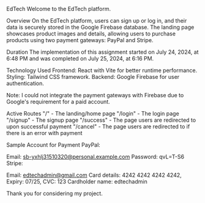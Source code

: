 EdTech
Welcome to the EdTech platform.

Overview
On the EdTech platform, users can sign up or log in, and their data is securely stored in the Google Firebase database. The landing page showcases product images and details, allowing users to purchase products using two payment gateways: PayPal and Stripe.

Duration
The implementation of this assignment started on July 24, 2024, at 6:48 PM and was completed on July 25, 2024, at 6:16 PM.

Technology Used
Frontend: React with Vite for better runtime performance.
Styling: Tailwind CSS framework.
Backend: Google Firebase for user authentication.

Note: I could not integrate the payment gateways with Firebase due to Google's requirement for a paid account.

Active Routes
"/" - The landing/home page
"/login" - The login page
"/signup" - The signup page
"/success" - The page users are redirected to upon successful payment
"/cancel" - The page users are redirected to if there is an error with payment


Sample Account for Payment
PayPal:

Email: sb-yxhlj31510320@personal.example.com
Password: qvL=T-S6
Stripe:

Email: edtechadmin@gmail.com
Card details: 4242 4242 4242 4242, Expiry: 07/25, CVC: 123
Cardholder name: edtechadmin

Thank you for considering my project. 





